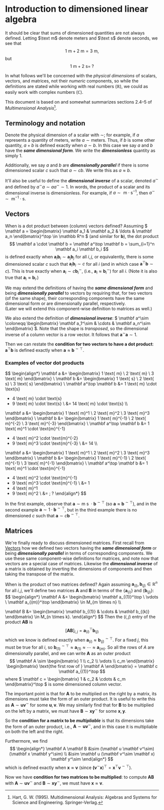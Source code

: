 # Introduction to dimensioned linear algebra

It should be clear that sums of dimensioned quantities are not always defined.
Letting $\text m$ denote meters and $\text s$ denote seconds, we see that
$$
1 \text{ m} + 2 \text{ m} = 3 \text{ m},
$$
but
$$
1 \text{ m} + 2 \text{ s} = \;?
$$

In what follows we'll be concerned with the *physical dimensions* of scalars, vectors, and matrices, not their *numeric* components, so while the definitions are stated while working with real numbers $(\mathbb R)$, we could as easily work with complex numbers $(\mathbb C)$.

This document is based on and somewhat summarizes sections 2.4–5 of *Multimensional Analysis*[^1].

[^1]: Hart, G. W. (1995). Multidimensional Analysis: Algebras and Systems for Science and Engineering. Springer-Verlag.

## Terminology and notation

Denote the physical dimension of a scalar with $\sim$;
for example, if $a$ represents a quantity of meters, write $a \sim \text{meters}$.
Thus, if $b$ is some other quantity, $a + b$ is defined exactly when $a \sim b$.
In this case we say $a$ and $b$ have the ***same dimensional form***.
We write the ***dimensionless*** quantity as simply $1$.

Additionally, we say $a$ and $b$ are ***dimensionally parallel*** if there is some dimensioned scalar $c$ such that $a \sim c b$.
We write this as $a \approx b$.

It'll also be useful to define the ***dimensional inverse*** of a scalar, denoted $a^\sim$ and defined by $a^\sim a \sim a a^\sim \sim 1$.
In words, the product of a scalar and its dimensional inverse is dimensionless.
For example, if $a \sim \text{ m} \cdot \text{s}^{-1}$, then $a^\sim \sim \text{ m}^{-1} \cdot \text{s}$.

## Vectors

When is a dot product between (column) vectors defined?
Assuming
$
\mathbf a
= \begin{bmatrix}
  \mathbf a_1 & \mathbf a_2 & \ldots & \mathbf a_n
\end{bmatrix}^\top
\in \mathbb R^n
$
(and similar for $\mathbf b$), the dot product
$$
\mathbf a \cdot \mathbf b
= \mathbf a^\top \mathbf b
= \sum_{i=1}^n \mathbf a_i \mathbf b_i
$$
is defined exactly when $\mathbf a_i \mathbf b_i \sim \mathbf a_j \mathbf b_j$ for all $i, j$, or equivalently, there is some dimensioned scalar $c$ such that $\mathbf a_i \mathbf b_i \sim c$ for all $i$ (and in which case $\mathbf a^\top \mathbf b \sim c$).
This is true exactly when $\mathbf a_i \sim c \mathbf b_i^\sim$, (i.e., $\mathbf a_i \approx \mathbf b_i^\sim$) for all $i$.
(Note it is also true that $\mathbf a_i \approx \mathbf b_i$.)

We may extend the definitions of having the ***same dimensional form*** and being ***dimensionally parallel*** to vectors by requiring that, for two vectors (of the same shape), their corresponding components have the same dimensional form or are dimensionally parallel, respectively.  
(Later we will extend this component-wise definition to matrices as well.)

We also extend the definition of ***dimensional inverse***:
$
\mathbf a^\sim
\coloneqq \begin{bmatrix}
  \mathbf a_1^\sim & \cdots & \mathbf a_n^\sim
\end{bmatrix}
$.
Note that the shape is *transposed*, so the dimensional inverse of a column vector is a row vector.
It follows that $\mathbf a^\sim \mathbf a \sim 1$.

Then we can restate the **condition for two vectors to have a dot product**:
$\mathbf a^\top \mathbf b$ is defined exactly when $\mathbf a \approx \mathbf b^{\sim \top}$.

### Examples of vector dot products

$$
\begin{align*}
  \mathbf a
  &= \begin{bmatrix}
    1 \text{ m} \\ 2 \text{ m} \\ 3 \text{ m}
  \end{bmatrix} \\
  \mathbf b
  &= \begin{bmatrix}
    1 \text{ s} \\ 2 \text{ s} \\ 3 \text{ s}
  \end{bmatrix} \\
  \mathbf a^\top \mathbf b
  &= 1 \text{ m} \cdot \text{s}
  + 4 \text{ m} \cdot \text{s}
  + 9 \text{ m} \cdot \text{s} \\
  &= 14 \text{ m} \cdot \text{s} \\\\

  \mathbf a
  &= \begin{bmatrix}
    1 \text{ m}^1 \\ 2 \text{ m}^2 \\ 3 \text{ m}^3
  \end{bmatrix} \\
  \mathbf b
  &= \begin{bmatrix}
    1 \text{ m}^{-1} \\ 2 \text{ m}^{-2} \\ 3 \text{ m}^{-3}
  \end{bmatrix} \\
  \mathbf a^\top \mathbf b
  &= 1 \text{ m}^1 \cdot \text{m}^{-1}
  + 4 \text{ m}^2 \cdot \text{m}^{-2}
  + 9 \text{ m}^3 \cdot \text{m}^{-3} \\
  &= 14 \\\\

  \mathbf a
  &= \begin{bmatrix}
    1 \text{ m}^1 \\ 2 \text{ m}^2 \\ 3 \text{ m}^3
  \end{bmatrix} \\
  \mathbf b
  &= \begin{bmatrix}
    1 \text{ m}^{-1} \\ 2 \text{ m}^{-1} \\ 3 \text{ m}^{-1}
  \end{bmatrix} \\
  \mathbf a^\top \mathbf b
  &= 1 \text{ m}^1 \cdot \text{m}^{-1}
  + 4 \text{ m}^2 \cdot \text{m}^{-1}
  + 9 \text{ m}^3 \cdot \text{m}^{-1} \\
  &= 1
  + 4 \text{ m}^1
  + 9 \text{ m}^2 \\
  &= \; ?
\end{align*}
$$

In the first example, observe that $\mathbf a \sim \text{m s } \cdot \mathbf b^{\sim \top}$ (so $\mathbf a \approx \mathbf b^{\sim \top}$),
and in the second example $\mathbf a \sim 1 \cdot \mathbf b^{\sim \top}$, but in the third example there is no dimensioned $c$ such that $\mathbf a \sim c \mathbf b^{\sim \top}$.

## Matrices

We're finally ready to discuss dimensioned matrices.
First recall from [Vectors](#vectors) how we defined two vectors having the ***same dimensional form*** or being ***dimensionally parallel*** in terms of corresponding components.
We use these same component-wise definitions for matrices, and note now that vectors are a special case of matrices.
Likewise the ***dimensional inverse*** of a matrix is obtained by inverting the dimensions of components and then taking the transpose of the matrix.

When is the product of two matrices defined?
Again assuming $\mathbf a_{(i)}, \mathbf b_{(j)} \in \mathbb R^n$ for all $i, j$, we'll define two matrices $\mathbf A$ and $\mathbf B$ in terms of the $\{\mathbf a_{(i)}\}$ and $\{\mathbf b_{(j)}\}$:
$$
\begin{align*}
  \mathbf A
  &= \begin{bmatrix}
    \mathbf a_{(1)}^\top \\
    \vdots \\
    \mathbf a_{(m)}^\top
  \end{bmatrix} \in M_{m \times n} \\\\

  \mathbf B
  &= \begin{bmatrix}
    \mathbf b_{(1)} & \cdots & \mathbf b_{(k)}
  \end{bmatrix} \in M_{n \times k}.
\end{align*}
$$
Then the $(i, j)$ entry of the product $\mathbf A \mathbf B$ is
$$
[\mathbf A \mathbf B]_{i, j} = \mathbf a_{(i)}^\top \mathbf b_{(j)}
$$
which we know is defined exactly when $\mathbf a_{(i)} \approx \mathbf b_{(j)}^{\sim \top}$.
For a fixed $j$, this must be true for all $i$, so $\mathbf b_{(1)}^{\sim \top} \approx \mathbf a_{(1)} \approx \cdots \approx \mathbf a_{(m)}$.
So all the rows of $A$ are dimensionally parallel, and we can write $\mathbf A$ as an outer product
$$
\mathbf A
\sim \begin{bmatrix}
  1 \\ c_2 \\ \vdots \\ c_m
\end{bmatrix}
\begin{bmatrix}
  \text{the first row of } \mathbf A
\end{bmatrix}
= \mathbf c \mathbf a_{(1)}^\top
$$
where
$
\mathbf c
= \begin{bmatrix}
  1 & c_2 & \cdots & c_m
\end{bmatrix}^\top
$
is some dimensioned column vector.

The important point is that for $\mathbf A$ to be multiplied on the right by a matrix, its dimensions must take the form of an outer product.
It is useful to write this as $\mathbf A \sim \mathbf u \mathbf v^\sim$ for some $\mathbf u, \mathbf v$.
We may similarly find that for $\mathbf B$ to be multiplied on the left by a matrix, we must have $\mathbf B \sim \mathbf x \mathbf y^\sim$ for some $\mathbf x, \mathbf y$.

So the **condition for a matrix to be *multipliable*** is that its dimensions take the form of an outer product, i.e., $\mathbf A \sim \mathbf u \mathbf v^\sim$, and in this case it is multipliable on both the left and the right.

Furthermore, we find
$$
\begin{align*}
  \mathbf A \mathbf B
  &\sim (\mathbf u \mathbf v^\sim)(\mathbf x \mathbf y^\sim) \\
  &\sim \mathbf u (\mathbf v^\sim \mathbf x) \mathbf y^\sim
\end{align*}
$$
which is defined exactly when $\mathbf x \approx \mathbf v$ (since $\mathbf (\mathbf v^\sim \mathbf x)^\top = \mathbf x^\top \mathbf v^{\sim \top}$).

Now we have **condition for two matrices to be multiplied**: to compute $\mathbf A \mathbf B$ with $\mathbf A \sim \mathbf u \mathbf v^\sim$ and $\mathbf B \sim \mathbf x \mathbf y^\sim$, we must have $\mathbf x \approx \mathbf v$.
